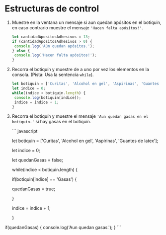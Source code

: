 # Estructuras de control

1. Muestre en la ventana un mensaje si aun quedan apósitos en el botiquin, en caso contrario muestre el mensaje `'Hacen falta apósitos!'`.

   ```javascript
   let cantidadApositosAdhesivos = 13;
   if (cantidadApositosAdhesivos > 0) {
    console.log('Aún quedan apósitos.');
   } else {
    console.log('Hacen falta apósitos!');
   }
   ```

2. Recorra el botiquín y muestre de a uno por vez los elementos en la consola. \(Pista: Usa la sentencia `while`\).

   ```javascript
   let botiquin = ['Curitas', 'Alcohol en gel', 'Aspirinas', 'Guantes de latex'];
   let indice = 0;
   while(indice < botiquin.length) {
    console.log(botiquin[indice]);
    indice = indice + 1;
   }
   ```

3. Recorra el botiquín y muestre el mensaje `'Aun quedan gasas en el botiquin.'` si hay gasas en el botiquín. 

   \`\`\` javascript 

   let botiquin = \['Curitas', 'Alcohol en gel', 'Aspirinas', 'Guantes de latex'\];

   let indice = 0;

   let quedanGasas = false;

   while\(indice &lt; botiquin.length\) {

   if\(botiquin\[indice\] == 'Gasas'\) {

    quedanGasas = true;

   }

   indice = indice + 1;

   }

if\(quedanGasas\) { console.log\('Aun quedan gasas.'\); } \`\`\`

